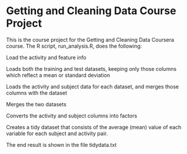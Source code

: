 # Getting and Cleaning Data Course Project

This is the course project for the Getting and Cleaning Data Coursera course. The R script, run_analysis.R, does the following:

Load the activity and feature info

Loads both the training and test datasets, keeping only those columns which reflect a mean or standard deviation

Loads the activity and subject data for each dataset, and merges those columns with the dataset

Merges the two datasets

Converts the activity and subject columns into factors

Creates a tidy dataset that consists of the average (mean) value of each variable for each subject and activity pair.

The end result is shown in the file tidydata.txt

